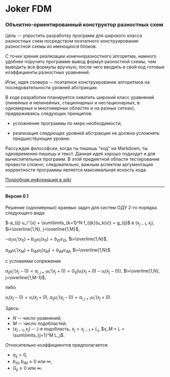# Joker FDM
### Объектно-ориентированный конструктор разностных схем

Цель -- упростить разработку программ для широкого класса разностных схем
посредством поэтапного конструирования разностной схемы из имеющихся блоков.

С точки зрения реализации конечноразностного алгоритма, намного удобнее
поручить программе вывод формул разностной схемы, чем выводить все формулы вручную,
после чего вводить в свой код готовые коэффициенты разностных уравнений.

Итак, идея солвера -- поэтапное конструирование алгоритмов на последовательности
уровней абстракции.

В ходе разработки планируется охватить широкий класс уравнений
(линейных и нелинейных, стационарных и нестационарных, в одномерных и многомерных
областях и на разных сетках), придерживаясь следующих принципов:

* усложнение программы по мере необходимости;

* реализация следующих уровней абстракции не должна усложнять предшествующие уровни.

Рассуждая философски, когда ты пишешь "код" на Markdown, ты одновременно пишешь и текст.
Данная идея хорошо подходит и для вычислительных программ.
В этой предметной области тестирование провести сложно, следовательно,
важным аспектом аргументации корректности программы является максимальная ясность кода.

[Подробная информация в wiki](https://github.com/grenkin/joker-fdm/wiki)

---

#### Версия 0.1

Решение (одномерных) краевых задач для систем ОДУ 2-го порядка
следующего вида:

$-a_{ij} u_i''(x) + \sum\limits_{k=1}^N f_{ijk}(u_k(x)) = g_{ij}$ в $(x_{j-1}, x_j)$, $i=\overline{1,N}, j=\overline{1,M}$,

$-a_{i1}u_i'(x_0) + b_{i0}u_i(x_0) = b_{i0}v_{i0}$, $i=\overline{1,N}$,

$a_{iM}u_i'(x_M) + b_{iM}u_i(x_M) = b_{iM}v_{iM}$, $i=\overline{1,N}$

с условиями сопряжения

$a_{ij} u_i'(x_j - 0) = a_{i,j+1} u_i'(x_j + 0) = G_{ij}(u_i(x_j + 0) - u_i(x_j - 0))$, $i=\overline{1,N}, j=\overline{1,M-1}$,

либо

$u_i(x_j - 0) = u_i(x_j + 0)$, $a_{ij}u_i'(x_j - 0) = a_{i,j+1}u_i'(x_j + 0)$.


Здесь:

* $N$ -- число уравнений;
* $M$ -- число подобластей;
* $(x_{j-1}, x_j)$ -- $j$-я подобласть, $x_j = x_{j-1} + L_j$, $x_M = L = \sum\limits_{j=1}^M L_j$.

Относительно коэффициентов предполагается:

* $a_{ij} > 0$,
* $b_{i0}, b_{iM} \geq 0$ или $\infty$,
* $G_{ij} \geq 0$ или $\infty$.
